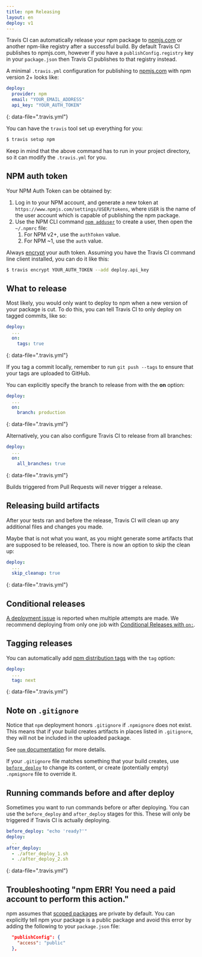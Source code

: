 ```yaml
---
title: npm Releasing
layout: en
deploy: v1
---
```


Travis CI can automatically release your npm package to [npmjs.com][npmjs]
or another npm-like registry after a successful build. By default Travis CI
publishes to npmjs.com, however if you have a `publishConfig.registry` key in your
`package.json` then Travis CI publishes to that registry instead.





A minimal `.travis.yml` configuration for publishing to [npmjs.com][npmjs] with npm version 2+ looks like:

```yaml
deploy:
  provider: npm
  email: "YOUR_EMAIL_ADDRESS"
  api_key: "YOUR_AUTH_TOKEN"
```
{: data-file=".travis.yml"}

You can have the `travis` tool set up everything for you:

```bash
$ travis setup npm
```

Keep in mind that the above command has to run in your project directory, so
it can modify the `.travis.yml` for you.

## NPM auth token

Your NPM Auth Token can be obtained by:

1. Log in to your NPM account, and generate a new token at `https://www.npmjs.com/settings/USER/tokens`, where
  `USER` is the name of the user account which is capable of publishing the npm package.
1. Use the NPM CLI command [`npm adduser`](https://docs.npmjs.com/cli/adduser) to create a user, then open the `~/.npmrc` file:
    1. For NPM v2+, use the `authToken` value.
    1. For NPM ~1, use the `auth` value.

Always [encrypt](/user/encryption-keys/#usage) your auth token. Assuming you have the Travis CI command line client installed, you can do it like this:

```bash
$ travis encrypt YOUR_AUTH_TOKEN --add deploy.api_key
```

## What to release

Most likely, you would only want to deploy to npm when a new version of your
package is cut. To do this, you can tell Travis CI to only deploy on tagged
commits, like so:

```yaml
deploy:
  ...
  on:
    tags: true
```
{: data-file=".travis.yml"}

If you tag a commit locally, remember to run `git push --tags` to ensure that
your tags are uploaded to GitHub.

You can explicitly specify the branch to release from with the **on** option:

```yaml
deploy:
  ...
  on:
    branch: production
```
{: data-file=".travis.yml"}

Alternatively, you can also configure Travis CI to release from all branches:

```yaml
deploy:
  ...
  on:
    all_branches: true
```
{: data-file=".travis.yml"}

Builds triggered from Pull Requests will never trigger a release.

## Releasing build artifacts

After your tests ran and before the release, Travis CI will clean up any additional files and changes you made.

Maybe that is not what you want, as you might generate some artifacts that are supposed to be released, too. There is now an option to skip the clean up:

```yaml
deploy:
  ...
  skip_cleanup: true
```
{: data-file=".travis.yml"}

## Conditional releases

[A deployment issue](https://github.com/travis-ci/travis-ci/issues/4738) is
reported when multiple attempts are made.
We recommend deploying from only one job with
[Conditional Releases with `on:`](/user/deployment#conditional-releases-with-on).

## Tagging releases

You can automatically add [npm distribution tags](https://docs.npmjs.com/getting-started/using-tags) with the `tag` option:

```yaml
deploy:
  ...
  tag: next
```
{: data-file=".travis.yml"}

## Note on `.gitignore`

Notice that `npm` deployment honors `.gitignore` if `.npmignore` does not exist.
This means that if your build creates artifacts in places listed in `.gitignore`,
they will not be included in the uploaded package.

See [`npm` documentation](https://docs.npmjs.com/misc/developers#keeping-files-out-of-your-package)
for more details.

If your `.gitignore` file matches something that your build creates, use
[`before_deploy`](#running-commands-before-and-after-deploy) to change
its content, or create (potentially empty) `.npmignore` file
to override it.

## Running commands before and after deploy

Sometimes you want to run commands before or after deploying. You can use the `before_deploy` and `after_deploy` stages for this. These will only be triggered if Travis CI is actually deploying.

```yaml
before_deploy: "echo 'ready?'"
deploy:
  ..
after_deploy:
  - ./after_deploy_1.sh
  - ./after_deploy_2.sh
```
{: data-file=".travis.yml"}

## Troubleshooting "npm ERR! You need a paid account to perform this action."

npm assumes that [scoped packages](https://docs.npmjs.com/misc/scope) are
private by default. You can explicitly tell npm your package is a public package
and avoid this error by adding the following to your `package.json` file:

```json
  "publishConfig": {
    "access": "public"
  },
```

[npmjs]: https://npmjs.com/
